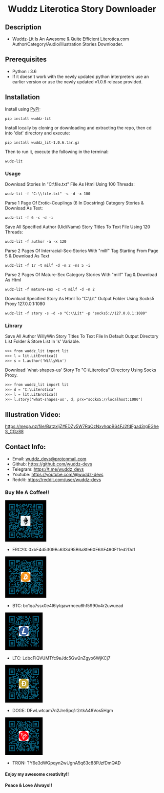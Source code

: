 <h1 align="center">Wuddz Literotica Story Downloader</h1>

## Description
 - Wuddz-Lit Is An Awesome & Quite Efficient Literotica.com Author/Category/Audio/Illustration Stories Downloader.

## Prerequisites
 - Python : 3.6
 - If it doesn't work with the newly updated python interpreters use an earlier version
   or use the newly updated v1.0.6 release provided.

## Installation
Install using [PyPI](https://pypi.org/project/wuddz-lit):
```
pip install wuddz-lit
```
Install locally by cloning or downloading and extracting the repo, then cd into 'dist' directory and execute:
```
pip install wuddz_lit-1.0.6.tar.gz
```
Then to run it, execute the following in the terminal:
```
wudz-lit
```

### Usage
Download Stories In "C:\\file.txt" File As Html Using 100 Threads:
```
wudz-lit -f "C:\\file.txt" -s -d -x 100
```
Parse 1 Page Of Erotic-Couplings (6 In Docstring) Category Stories & Download As Text:
```
wudz-lit -f 6 -c -d -i
```
Save All Specified Author (Uid/Name) Story Titles To Text File Using 120 Threads:
```
wudz-lit -f author -a -x 120
```
Parse 2 Pages Of Interracial-Sex-Stories With "milf" Tag Starting From Page 5 & Download As Text
```
wudz-lit -f 17 -t milf -d -n 2 -ns 5 -i
```
Parse 2 Pages Of Mature-Sex Category Stories With "milf" Tag & Download As Html
```
wudz-lit -f mature-sex -c -t milf -d -n 2
```
Download Specified Story As Html To "C:\\Lit" Output Folder Using Socks5 Proxy 127.0.0.1:1080
```
wudz-lit -f story -s -d -o "C:\\Lit" -p "socks5://127.0.0.1:1080"
```

### Library
Save All Author WillyWin Story Titles To Text File In Default Output Directory List Folder & Store List In 's' Variable.
```
>>> from wuddz_lit import lit
>>> l = lit.LitErotica()
>>> s = l.author('WillyWin')
```
Download 'what-shapes-us' Story To "C:\\Literotica" Directory Using Socks Proxy.
```
>>> from wuddz_lit import lit
>>> d = "C:\Literotica"
>>> l = lit.LitErotica()
>>> l.story('what-shapes-us', d, prx="socks5://localhost:1080")
```
## Illustration Video:
https://mega.nz/file/BatzxIjZ#EDZy5W7RqOzNxvhqpB64FJ2fdFgad3rgEGheS_CGz88

## Contact Info:
 - Email:     wuddz_devs@protonmail.com
 - Github:    https://github.com/wuddz-devs
 - Telegram:  https://t.me/wuddz_devs
 - Youtube:   https://youtube.com/@wuddz-devs
 - Reddit:    https://reddit.com/user/wuddz-devs

### Buy Me A Coffee!!
![Alt Text](https://raw.githubusercontent.com/wuddz-devs/wuddz-devs/main/assets/eth.png)
 - ERC20:    0xbF4d5309Bc633d95B6a8fe60E6AF490F11ed2Dd1

![Alt Text](https://raw.githubusercontent.com/wuddz-devs/wuddz-devs/main/assets/btc.png)
 - BTC:      bc1qa7ssx0e4l6lytqawrnceu6hf5990x4r2uwuead

![Alt Text](https://raw.githubusercontent.com/wuddz-devs/wuddz-devs/main/assets/ltc.png)
 - LTC:      LdbcFiQVUMTfc9eJdc5Gw2nZgyo6WjKCj7

![Alt Text](https://raw.githubusercontent.com/wuddz-devs/wuddz-devs/main/assets/doge.png)
 - DOGE:     DFwLwtcam7n2JreSpq1r2rtkA48Vos5Hgm

![Alt Text](https://raw.githubusercontent.com/wuddz-devs/wuddz-devs/main/assets/tron.png)
 - TRON:     TY6e3dWGpqyn2wUgnA5q63c88PJzfDmQAD

#### Enjoy my awesome creativity!!
#### Peace & Love Always!!

